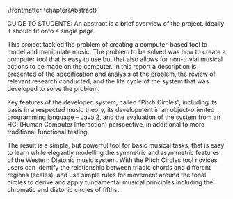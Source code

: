 \frontmatter 
\chapter{Abstract}

GUIDE TO STUDENTS: An abstract is a brief overview of the project. Ideally it should fit onto a single page.

This project tackled the problem of creating a computer-based tool to model and manipulate music. The problem to be solved was how to create a computer tool that is easy to use but that also allows for non-trivial musical actions to be made on the computer. In this report a description is presented of the specification and analysis of the problem, the review of relevant research conducted, and the life cycle of the system that was developed to solve the problem.

Key features of the developed system, called “Pitch Circles”, including its basis in a respected music theory, its development in an object-oriented programming language – Java 2, and the evaluation of the system from an HCI (Human Computer Interaction) perspective, in additional to more traditional functional testing.

The result is a simple, but powerful tool for basic musical tasks, that is easy to learn while elegantly modelling the symmetric and asymmetric features of the Western Diatonic music system. With the Pitch Circles tool novices users can identify the relationship between triadic chords and different regions (scales), and use simple rules for movement around the tonal circles to derive and apply fundamental musical principles including the chromatic and diatonic circles of fifths.

